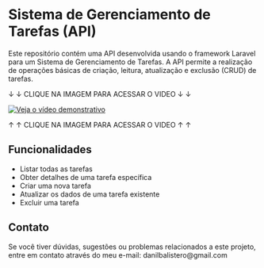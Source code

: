 <!DOCTYPE html>
<html lang="en">
<head>
    <meta charset="UTF-8">
    <meta http-equiv="X-UA-Compatible" content="IE=edge">
    <meta name="viewport" content="width=device-width, initial-scale=1.0">
</head>
<body>
    <h1>Sistema de Gerenciamento de Tarefas (API)</h1>
    <p>Este repositório contém uma API desenvolvida usando o framework Laravel para um Sistema de Gerenciamento de Tarefas. A API permite a realização de operações básicas de criação, leitura, atualização e exclusão (CRUD) de tarefas.</p>

   ↓  ↓ CLIQUE NA IMAGEM PARA ACESSAR O VIDEO ↓  ↓

<a href="https://youtu.be/ApHpfMoKQH8" target="_blank"><img src="https://img.youtube.com/vi/ApHpfMoKQH8/0.jpg" alt="Veja o vídeo demonstrativo"></a>

   ↑  ↑	CLIQUE NA IMAGEM PARA ACESSAR O VIDEO ↑	 ↑	

<h2>Funcionalidades</h2>
<ul>
    <li>Listar todas as tarefas</li>
    <li>Obter detalhes de uma tarefa específica</li>
    <li>Criar uma nova tarefa</li>
    <li>Atualizar os dados de uma tarefa existente</li>
    <li>Excluir uma tarefa</li>
</ul>


<h2>Contato</h2>
<p>Se você tiver dúvidas, sugestões ou problemas relacionados a este projeto, entre em contato através do meu e-mail: danilbalistero@gmail.com

